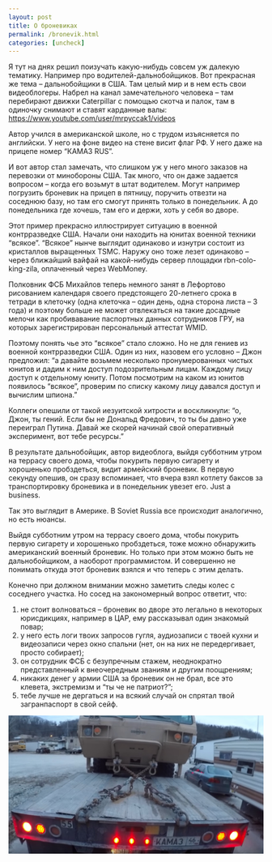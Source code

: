 ```yaml
---
layout: post
title: О броневиках
permalink: /bronevik.html
categories: [uncheck]
---
```


Я тут на днях решил поизучать какую-нибудь совсем уж далекую тематику. Например про водителей-дальнобойщиков. Вот прекрасная же тема – дальнобойщики в США. Там целый мир и в нем есть свои видеоблогеры. Набрел на канал замечательного человека – там перебирают движки Caterpillar с помощью скотча и палок, там в одиночку снимают и ставят карданные валы: <a href="https://www.youtube.com/user/mrpyccak1/videos">https://www.youtube.com/user/mrpyccak1/videos</a> 

Автор учился в американской школе, но с трудом изъясняется по английски. У него на фоне видео на стене висит флаг РФ. У него даже на прицепе номер “КАМА3 RUS”.

И вот автор стал замечать, что слишком уж у него много заказов на перевозки от минобороны США. Так много, что он даже задается вопросом – когда его возьмут в штат водителем. Могут например погрузить броневик на прицеп в пятницу, поручить отвезти на соседнюю базу, но там его смогут принять только в понедельник. А до понедельника где хочешь, там его и держи, хоть у себя во дворе.

Этот пример прекрасно иллюстрирует ситуацию в военной контрразведке США. Начали они находить на юнитах военной техники “всякое”. “Всякое” нынче выглядит одинаково и изнутри состоит из кристаллов выращенных TSMC. Наружу оно тоже лезет одинаково – через ближайший вайфай на какой-нибудь сервер площадки rbn-colo-king-zila, оплаченный через WebMoney. 

Полковник ФСБ Михайлов теперь немного занят в Лефортово рисованием календаря своего предстоящего 20-летнего срока в тетради в клеточку (одна клеточка – один день, одна сторона листа – 3 года) и поэтому больше не может отвлекаться на такие досадные мелочи как пробивавание паспортных данных сотрудников ГРУ, на которых зарегистрирован персональный аттестат WMID. 

Поэтому понять чье это “всякое” стало сложно. Но не для гениев из военной контрразведки США. Один из них, назовем его условно – Джон предложил: “а давайте возьмем несколько пронумерованных чистых юнитов и дадим к ним доступ подозрительным лицам. Каждому лицу доступ к отдельному юниту. Потом посмотрим на каком из юнитов появилось “всякое”, проверим по списку какому лицу давался доступ и вычислим шпиона.”

Коллеги опешили от такой иезуитской хитрости и воскликнули: “о, Джон, ты гений. Если бы не Дональд Фредович, то ты бы давно уже переиграл Путина. Давай же скорей начинай свой оперативный эксперимент, вот тебе ресурсы.”

В результате дальнобойщик, автор видеоблога, выйдя субботним утром на террасу своего дома, чтобы покурить первую сигарету и хорошенько пробздеться, видит армейский броневик. В первую секунду опешив, он сразу вспоминает, что вчера взял котлету баксов за транспортировку броневика и в понедельник увезет его. Just a business.

Так это выглядит в Америке. В Soviet Russia все происходит аналогично, но есть нюансы.

Выйдя субботним утром на террасу своего дома, чтобы покурить первую сигарету и хорошенько пробздеться, тоже можно обнаружить американский военный броневик. Но только при этом можно быть не дальнобойщиком, а наоборот программистом. И совершенно не понимать откуда этот броневик взялся и что теперь с этим делать.

Конечно при должном внимании можно заметить следы колес с соседнего участка. Но сосед на закономерный вопрос ответит, что:

1. не стоит волноваться – броневик во дворе это легально в некоторых юрисдикциях, например в ЦАР, ему рассказывал один знакомый повар;
2. у него есть логи твоих запросов гугля, аудиозаписи с твоей кухни и видеозаписи через окно спальни (нет, он на них не передергивает, просто собирает);
3. он сотрудник ФСБ с безупречным стажем, неоднократно представленный к внеочередным званиям и другим поощрениям;
4. никаких денег у армии США за броневик он не брал, все это клевета, экстремизм и “ты че не патриот?”;
5. тебе лучше не дергаться и на всякий случай он спрятал твой загранпаспорт в свой сейф.

![Броневик](/images/2019/02/bron.jpg)

